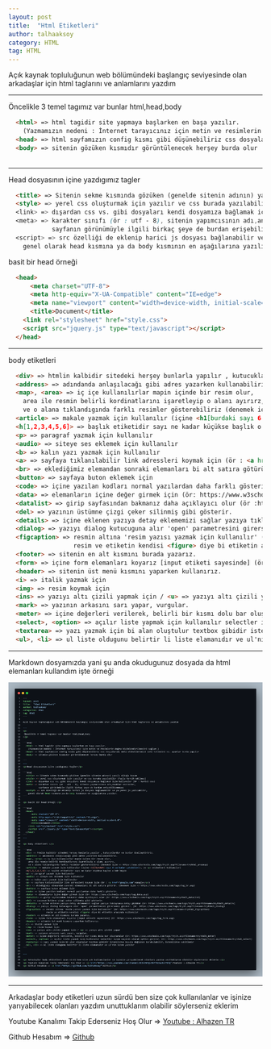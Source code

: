 ```yaml
---
layout: post
title:  "Html Etiketleri"
author: talhaaksoy
category: HTML
tag: HTML
---
```


Açık kaynak topluluğunun web bölümündeki başlangıç seviyesinde olan arkadaşlar için html taglarını ve anlamlarını yazdım

---
<p>
 Öncelikle 3 temel tagımız var bunlar html,head,body
</p>
  
```html
  <html> => html tagidir site yapmaya başlarken en başa yazılır. 
    (Yazmamızın nedeni : İnternet tarayıcınız için metin ve resimlerin doğru biçimlendirilmesini sağlar.)
  <head> => html sayfamızın config kısmı gibi düşünebiliriz css dosyalarımı meta etiketlerimizi site titlesini vs. ayarlar burda yapılır
  <body> => sitenin gözüken kısmıdır görüntülenecek herşey burda olur
  
```
---
<p>Head dosyasının içine yazdıgımız tagler</p>

```html
  <title> => Sitenin sekme kısmında gözüken (genelde sitenin adının) yazılı olduğu kısım
  <style> => yerel css oluşturmak için yazılır ve css burada yazılabilir (fazla tercih edilmez)
  <link> => dışardan css vs. gibi dosyaları kendi dosyamıza bağlamak için kullanılır (ör : harici css)
  <meta> => karakter sınıfı (ör : utf - 8), sitenin yapımcısının adı,anahtar sözcükler, 
            sayfanın görünümüyle ilgili birkaç şeye de burdan erişebiliyomuşuz
  <script> => src özelliği de eklenip harici js dosyası bağlanabilir ve ya yerel js yazılabilir, 
    genel olarak head kısmına ya da body kısmının en aşağılarına yazılır.
```

<p> basit bir head örneği </p>

```html
  <head>
	  <meta charset="UTF-8">
	  <meta http-equiv="X-UA-Compatible" content="IE=edge">
	  <meta name="viewport" content="width=device-width, initial-scale=1.0">
	  <title>Document</title>
    <link rel="stylesheet" href="style.css">
    <script src="jquery.js" type="text/javascript"></script>
  </head>
```
---

<p> body etiketleri </p>

```html
  <div> => htmlin kalbidir sitedeki herşey bunlarla yapılır , kutucuklardır ve bunlar özelleştiririz.
  <address> => adındanda anlaşılacağı gibi adres yazarken kullanabiliriz.
  <map>, <area> => iç içe kullanılırlar mapin içinde bir resim olur,
    area ile resmin belirli kordinatlarını işaretleyip o alanı ayırırz,
    ve o alana tıklandıgında farklı resimler gösterebiliriz (denemek için => https://www.w3schools.com/tags/tryit.asp?filename=tryhtml_areamap)
  <article> => makale yazmak için kullanılır (içine <h1[burdaki sayı 6 ya kadar çıkabilir]>, ve <p> etiketleri kullanılır)
  <h[1,2,3,4,5,6]> => başlık etiketidir sayı ne kadar küçükse başlık o kdr büyük
  <p> => paragraf yazmak için kullanılır
  <audio> => siteye ses eklemek için kullanılır
  <b> => kalın yazı yazmak için kullanılır
  <a> => sayfaya tıklanılabilir link adressleri koymak için (ör : <a href="google.com">Google</a>)
  <br> => eklediğimiz elemandan sonraki elemanları bi alt satıra götürür. (denemek için => https://www.w3schools.com/tags/tag_br.asp)
  <button> => sayfaya buton eklemek için
  <code> => içine yazılan kodları normal yazılardan daha farklı gösterir.
  <data> => elemanların içine değer girmek için (ör: https://www.w3schools.com/tags/tag_data.asp)
  <datalist> => girip sayfasından bakmanız daha açıklayıcı olur (ör :https://www.w3schools.com/tags/tryit.asp?filename=tryhtml5_datalist)
  <del> => yazının üstümne çizgi çeker silinmiş gibi gösterir.
  <details> => içine eklenen yazıya detay eklememizi sağlar yazıya tıklayınca detay gözükür (ör: https://www.w3schools.com/tags/tryit.asp?filename=tryhtml5_details)
  <dialog> => yazıyı dialog kutucuguna alır 'open' parametresini girerseniz gözükür. (ör: https://www.w3schools.com/tags/tryit.asp?filename=tryhtml5_dialog)
  <figcaption> => resmin altına 'resim yazısı yazmak için kullanılır' (ör: https://www.w3schools.com/tags/tryit.asp?filename=tryhtml_figcaption)
                  resim ve etiketin kendisi <figure> diye bi etiketin arasında kullanılır.
  <footer> => sitenin en alt kısmını burada yazarız.
  <form> => içine form elemanları koyarız [input etiketi sayesinde] (ör :https://www.w3schools.com/tags/tag_form.asp)
  <header> => sitenin üst menü kısmını yaparken kullanırız.
  <i> => italik yazmak için
  <img> => resim koymak için
  <ins> => yazıyı altı çizili yapmak için / <u> => yazıyı altı çizili yapar
  <mark> => yazının arkasını sarı yapar, vurgular.
  <meter> => içine değerleri verilerek, belirli bir kısmı dolu bar oluşturulur (ör: https://www.w3schools.com/tags/tryit.asp?filename=tryhtml5_meter)
  <select>, <option> => açılır liste yapmak için kullanılır selectler içine seçenek olarak option girilir. (ör: https://www.w3schools.com/tags/tryit.asp?filename=tryhtml_select)
  <textarea> => yazı yazmak için bi alan oluştulur textbox gibidir istenilirse boyutu değişken bırakılabilir, istenilirse sabitlenir
  <ul>, <li> => ul liste oldugunu belirtir li liste elamanıdır ve ul'nin içine yazılır
```

---

<p>Markdown dosyamızda yani şu anda okudugunuz dosyada da html elemanları kullandım işte örneği</p>

![markdown resmi](/assets/html-etiketleri/code.png)

---

<p> Arkadaşlar body etiketleri uzun sürdü ben size çok kullanılanlar ve işinize yarıyabilecek olanları yazdım unuttuklarım olabilir söylerseniz eklerim </p>
<p> Youtube Kanalımı Takip Ederseniz Hoş Olur => <a href="https://www.youtube.com/channel/UCDc0WPgvJkfThIAu4VcPDtQ">Youtube : Alhazen TR</a>
<p> Github Hesabım => <a href="https://github.com/TalhaAksoy">Github</a>
